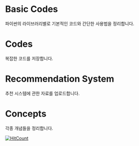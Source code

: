 # Basic Codes
파이썬의 라이브러리별로 기본적인 코드와 간단한 사용법을 정리합니다.

# Codes
복잡한 코드를 저장합니다.

# Recommendation System
추천 시스템에 관한 자료를 업로드합니다.

# Concepts
각종 개념들을 정리합니다.

[![HitCount](http://hits.dwyl.com/KimRass/Programming.svg)](http://hits.dwyl.com/KimRass/Programming)
